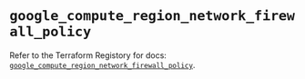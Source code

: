 # `google_compute_region_network_firewall_policy`

Refer to the Terraform Registory for docs: [`google_compute_region_network_firewall_policy`](https://registry.terraform.io/providers/hashicorp/google/5.3.0/docs/resources/compute_region_network_firewall_policy).
